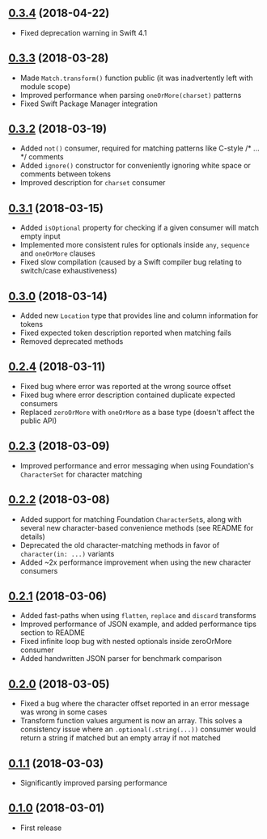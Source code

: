 ## [0.3.4](https://github.com/nicklockwood/Consumer/releases/tag/0.3.4) (2018-04-22)

- Fixed deprecation warning in Swift 4.1

## [0.3.3](https://github.com/nicklockwood/Consumer/releases/tag/0.3.3) (2018-03-28)

- Made `Match.transform()` function public (it was inadvertently left with module scope)
- Improved performance when parsing `oneOrMore(charset)` patterns
- Fixed Swift Package Manager integration

## [0.3.2](https://github.com/nicklockwood/Consumer/releases/tag/0.3.2) (2018-03-19)

- Added `not()` consumer, required for matching patterns like C-style /* ... */ comments
- Added `ignore()` constructor for conveniently ignoring white space or comments between tokens
- Improved description for `charset` consumer

## [0.3.1](https://github.com/nicklockwood/Consumer/releases/tag/0.3.1) (2018-03-15)

- Added `isOptional` property for checking if a given consumer will match empty input
- Implemented more consistent rules for optionals inside `any`, `sequence` and `oneOrMore` clauses
- Fixed slow compilation (caused by a Swift compiler bug relating to switch/case exhaustiveness)

## [0.3.0](https://github.com/nicklockwood/Consumer/releases/tag/0.3.0) (2018-03-14)

- Added new `Location` type that provides line and column information for tokens
- Fixed expected token description reported when matching fails
- Removed deprecated methods

## [0.2.4](https://github.com/nicklockwood/Consumer/releases/tag/0.2.4) (2018-03-11)

- Fixed bug where error was reported at the wrong source offset 
- Fixed bug where error description contained duplicate expected consumers
- Replaced `zeroOrMore` with `oneOrMore` as a base type (doesn't affect the public API)

## [0.2.3](https://github.com/nicklockwood/Consumer/releases/tag/0.2.3) (2018-03-09)

- Improved performance and error messaging when using Foundation's `CharacterSet` for character matching

## [0.2.2](https://github.com/nicklockwood/Consumer/releases/tag/0.2.2) (2018-03-08)

- Added support for matching Foundation `CharacterSet`s, along with several new character-based convenience methods (see README for details)
- Deprecated the old character-matching methods in favor of `character(in: ...)` variants
- Added ~2x performance improvement when using the new character consumers

## [0.2.1](https://github.com/nicklockwood/Consumer/releases/tag/0.2.1) (2018-03-06)

- Added fast-paths when using `flatten`, `replace` and `discard` transforms
- Improved performance of JSON example, and added performance tips section to README
- Fixed infinite loop bug with nested optionals inside zeroOrMore consumer
- Added handwritten JSON parser for benchmark comparison

## [0.2.0](https://github.com/nicklockwood/Consumer/releases/tag/0.2.0) (2018-03-05)

- Fixed a bug where the character offset reported in an error message was wrong in some cases
- Transform function values argument is now an array. This solves a consistency issue where an `.optional(.string(...))` consumer would return a string if matched but an empty array if not matched

## [0.1.1](https://github.com/nicklockwood/Consumer/releases/tag/0.1.1) (2018-03-03)

- Significantly improved parsing performance

## [0.1.0](https://github.com/nicklockwood/Consumer/releases/tag/0.1.0) (2018-03-01)

- First release
